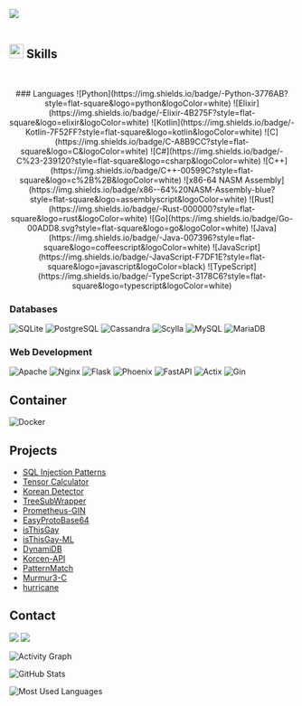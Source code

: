 <img src="https://user-images.githubusercontent.com/73097560/115834477-dbab4500-a447-11eb-908a-139a6edaec5c.gif"><br><br>

## <img src="https://media2.giphy.com/media/QssGEmpkyEOhBCb7e1/giphy.gif?cid=ecf05e47a0n3gi1bfqntqmob8g9aid1oyj2wr3ds3mg700bl&rid=giphy.gif" width ="25"><b> Skills</b>
<br>

<p align="center">
### Languages
![Python](https://img.shields.io/badge/-Python-3776AB?style=flat-square&logo=python&logoColor=white)
![Elixir](https://img.shields.io/badge/-Elixir-4B275F?style=flat-square&logo=elixir&logoColor=white)
![Kotlin](https://img.shields.io/badge/-Kotlin-7F52FF?style=flat-square&logo=kotlin&logoColor=white)
![C](https://img.shields.io/badge/C-A8B9CC?style=flat-square&logo=C&logoColor=white)
![C#](https://img.shields.io/badge/-C%23-239120?style=flat-square&logo=csharp&logoColor=white)
![C++](https://img.shields.io/badge/C++-00599C?style=flat-square&logo=c%2B%2B&logoColor=white)
![x86-64 NASM Assembly](https://img.shields.io/badge/x86--64%20NASM-Assembly-blue?style=flat-square&logo=assemblyscript&logoColor=white)
![Rust](https://img.shields.io/badge/-Rust-000000?style=flat-square&logo=rust&logoColor=white)
![Go](https://img.shields.io/badge/Go-00ADD8.svg?style=flat-square&logo=go&logoColor=white)
![Java](https://img.shields.io/badge/-Java-007396?style=flat-square&logo=coffeescript&logoColor=white)
![JavaScript](https://img.shields.io/badge/-JavaScript-F7DF1E?style=flat-square&logo=javascript&logoColor=black)
![TypeScript](https://img.shields.io/badge/-TypeScript-3178C6?style=flat-square&logo=typescript&logoColor=white)

### Databases
![SQLite](https://img.shields.io/badge/-SQLite-003B57?style=flat-square&logo=sqlite&logoColor=white)
![PostgreSQL](https://img.shields.io/badge/-PostgreSQL-336791?style=flat-square&logo=postgresql&logoColor=white)
![Cassandra](https://img.shields.io/badge/-Cassandra-1287B1?style=flat-square&logo=apache-cassandra&logoColor=white)
![Scylla](https://img.shields.io/badge/-Scylla-00D0D5?style=flat-square&logo=scylla&logoColor=white)
![MySQL](https://img.shields.io/badge/-MySQL-4479A1?style=flat-square&logo=mysql&logoColor=white)
![MariaDB](https://img.shields.io/badge/-MariaDB-003545?style=flat-square&logo=mariadb&logoColor=white)

### Web Development
![Apache](https://img.shields.io/badge/-Apache-D22128?style=flat-square&logo=apache&logoColor=white)
![Nginx](https://img.shields.io/badge/-Nginx-009639?style=flat-square&logo=nginx&logoColor=white)
![Flask](https://img.shields.io/badge/-Flask-000000?style=flat-square&logo=flask&logoColor=white)
![Phoenix](https://img.shields.io/badge/-Phoenix-4B275F?style=flat-square&logo=elixir&logoColor=white)
![FastAPI](https://img.shields.io/badge/-FastAPI-009688?style=flat-square&logo=fastapi&logoColor=white)
![Actix](https://img.shields.io/badge/-Actix-333333?style=flat-square&logo=actix&logoColor=white)
![Gin](https://img.shields.io/badge/-Gin-000000?style=flat-square&logo=gin&logoColor=white)

## Container
![Docker](https://img.shields.io/badge/Docker-2496ED?style=flat-square&logo=Docker&logoColor=white)

## Projects
- [SQL Injection Patterns](https://github.com/Feralthedogg/SQL-Injection-Patterns)
- [Tensor Calculator](https://github.com/Feralthedogg/Tensor-Calculator)
- [Korean Detector](https://github.com/Feralthedogg/Korean-Detector)
- [TreeSubWrapper](https://github.com/Feralthedogg/TreeSubWrapper/)
- [Prometheus-GIN](https://github.com/Feralthedogg/Prometheus-GIN)
- [EasyProtoBase64](https://github.com/Feralthedogg/EasyProtoBase64)
- [isThisGay](https://github.com/Feralthedogg/isThisGay-)
- [isThisGay-ML](https://github.com/Feralthedogg/IsThisGay-ML)
- [DynamiDB](https://github.com/Feralthedogg/DynamiDB)
- [Korcen-API](https://github.com/fluffy-melli/korcen-api)
- [PatternMatch](https://github.com/Feralthedogg/PatternMatch-go)
- [Murmur3-C](https://github.com/Feralthedogg/murmur3)
- [hurricane](https://github.com/Feralthedogg/hurricane)

## Contact
[![](https://img.shields.io/badge/Mail-EA4335?style=flat-square&logo=gmail&logoColor=white)](mailto:rw70578@gmail.com)
[![](https://img.shields.io/badge/Discord-5865F2?style=flat-square&logo=discord&logoColor=white)](https://discord.com/users/803177060956766231)

![Activity Graph](https://github-readme-activity-graph.vercel.app/graph?username=Feralthedogg&theme=react-dark&bg_color=20232a&hide_border=true&line=58A6FF&color=58A6FF)

![GitHub Stats](https://github-readme-stats.vercel.app/api?username=Feralthedogg&show_icons=true&theme=material-palenight&hide_border=true&bg_color=20232a&icon_color=58A6FF&text_color=fff&title_color=58A6FF&count_private=true)

![Most Used Languages](https://github-readme-stats.vercel.app/api/top-langs/?username=Feralthedogg&layout=compact)
